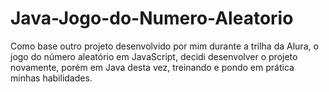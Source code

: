 # Java-Jogo-do-Numero-Aleatorio
Como base outro projeto desenvolvido por mim durante a trilha da Alura, o jogo do número aleatório em JavaScript, decidi desenvolver o projeto novamente, porém em Java desta vez, treinando e pondo em prática minhas habilidades.

